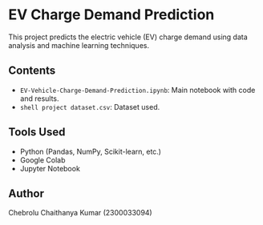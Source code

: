 # EV Charge Demand Prediction
This project predicts the electric vehicle (EV) charge demand using data analysis and machine learning techniques.
## Contents
- `EV-Vehicle-Charge-Demand-Prediction.ipynb`: Main notebook with code and results.
- `shell project dataset.csv`: Dataset used.

## Tools Used
- Python (Pandas, NumPy, Scikit-learn, etc.)
- Google Colab
- Jupyter Notebook

## Author
Chebrolu Chaithanya Kumar (2300033094)
